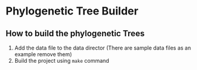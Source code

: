 # Phylogenetic Tree Builder
## How to build the phylogenetic Trees
1. Add the data file to the data director (There are sample data files as an example remove them)
2. Build the project using `make` command